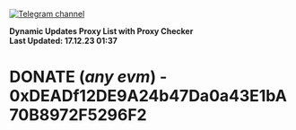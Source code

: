 [![Telegram channel](https://img.shields.io/endpoint?url=https://runkit.io/damiankrawczyk/telegram-badge/branches/master?url=https://t.me/n4z4v0d)](https://t.me/n4z4v0d) 

**Dynamic Updates Proxy List with Proxy Checker**  
**Last Updated: 17.12.23 01:37**

# DONATE (_any evm_) - 0xDEADf12DE9A24b47Da0a43E1bA70B8972F5296F2
